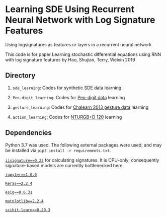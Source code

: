 # Learning SDE Using Recurrent Neural Network with Log Signature Features
Using logsignatures as features or layers in a recurrent neural network

This code is for paper Learning stochastic differential equations using RNN with log signature features by Hao, Shujian, Terry, Weixin 2019

## Directory
1. `sde_learning`: Codes for synthetic SDE data learning

2. `Pen-digit_learning`: Codes for [Pen-digit data](https://archive.ics.uci.edu/ml/machine-learning-databases/pendigits/) learning

3. `gesture_learning`: Codes for [Chalearn 2013 gesture data](http://sunai.uoc.edu/chalearn/) learning

4. `action_learning`: Codes for [NTURGB+D 120](https://github.com/shahroudy/NTURGB-D) learning

## Dependencies
Python 3.7 was used. The following external packages were used, and may be installed via `pip3 install -r requirements.txt`.

[`iisignature==0.23`](https://github.com/bottler/iisignature) for calculating signatures. It is CPU-only; consequently signature-based models are currently bottlenecked here.

[`jupyter==1.0.0`](https://jupyter.org/)

[`Keras==2.2.4`](https://github.com/keras-team/keras.git)

[`esig==0.6.31`](https://pypi.org/project/esig/0.6.31/)

[`matplotlib==2.2.4`](https://matplotlib.org/)

[`scikit-learn==0.20.3`](https://scikit-learn.org/)
